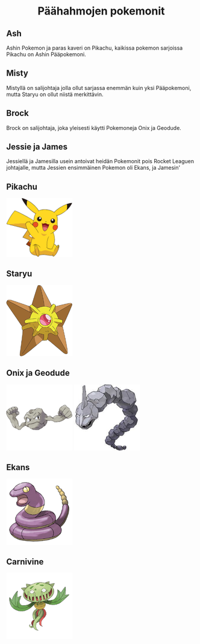 <h1 align="center">Päähahmojen pokemonit</h1>

<h2>Ash</h2> 
<p>Ashin Pokemon ja paras kaveri on Pikachu, kaikissa pokemon sarjoissa Pikachu on Ashin Pääpokemoni.</p>

<h2>Misty</h2>
<p>Mistyllä on salijohtaja jolla ollut sarjassa enemmän kuin yksi Pääpokemoni, mutta Staryu on ollut niistä merkittävin.
  
<h2>Brock</h2>
<p>Brock on salijohtaja, joka yleisesti käytti Pokemoneja Onix ja Geodude.
  
<h2>Jessie ja James</h2>
<p>Jessiellä ja Jamesilla usein antoivat heidän Pokemonit pois Rocket Leaguen johtajalle, mutta Jessien ensimmäinen Pokemon oli Ekans, ja Jamesin'

<h2>Pikachu</h2>
<img width="175" length="175" src="76479dd91dc55c2768ddccfc30a4fbf5.png">

<h2>Staryu</h2>
<img width="175" length="175" src="120-Staryu.png">

<h2>Onix ja Geodude</h2>
<img width="175" length="175" src="074Geodude.webp">
<img width="175" length="175" src="download.jpg">

<h2>Ekans</h2>
<img width="175" length="175" src="023.png">

<h2>Carnivine</h2>
<img width="175" length="175" src="455.png">


